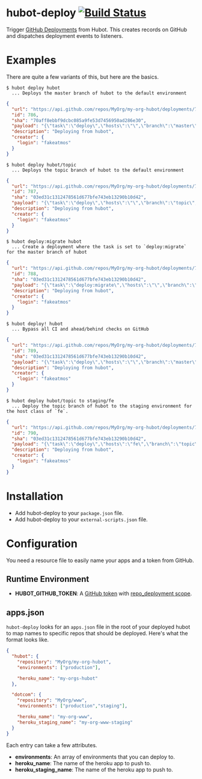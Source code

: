 # hubot-deploy [![Build Status](https://travis-ci.org/tampopo/hubot-deploy.png?branch=master)](https://travis-ci.org/tampopo/hubot-deploy)

Trigger [GitHub Deployments](http://developer.github.com/v3/repos/deployments/) from Hubot. This creates records on GitHub and dispatches deployment events to listeners.

# Examples

There are quite a few variants of this, but here are the basics.

    $ hubot deploy hubot
      ... Deploys the master branch of hubot to the default environment

```JSON
{
  "url": "https://api.github.com/repos/MyOrg/my-org-hubot/deployments/786",
  "id": 786,
  "sha": "70aff8ebbf9dcbc085a9fe53d7456950ad286e30",
  "payload": "{\"task\":\"deploy\",\"hosts\":\"\",\"branch\":\"master\",\"room_id\":\"danger\",\"deployer\":\"atmos\",\"environment\":\"production\",\"heroku_name\":\"my-org-hubot\",\"heroku_staging_name\":\"my-org-hubot-staging\"}",
  "description": "Deploying from hubot",
  "creator": {
    "login": "fakeatmos"
  }
}
```

    $ hubot deploy hubot/topic
      ... Deploys the topic branch of hubot to the default environment

```JSON
{
  "url": "https://api.github.com/repos/MyOrg/my-org-hubot/deployments/787",
  "id": 787,
  "sha": "03ed31c1312478561d677bfe743eb13290b10d42",
  "payload": "{\"task\":\"deploy\",\"hosts\":\"\",\"branch\":\"topic\",\"room_id\":\"danger\",\"deployer\":\"atmos\",\"environment\":\"production\",\"heroku_name\":\"my-org-hubot\",\"heroku_staging_name\":\"my-org-hubot-staging\"}",
  "description": "Deploying from hubot",
  "creator": {
    "login": "fakeatmos"
  }
}
```
    $ hubot deploy:migrate hubot
      ... Create a deployment where the task is set to `deploy:migrate` for the master branch of hubot

```JSON
{
  "url": "https://api.github.com/repos/MyOrg/my-org-hubot/deployments/788",
  "id": 788,
  "sha": "03ed31c1312478561d677bfe743eb13290b10d42",
  "payload": "{\"task\":\"deploy:migrate\",\"hosts\":\"\",\"branch\":\"master\",\"room_id\":\"danger\",\"deployer\":\"atmos\",\"environment\":\"production\",\"heroku_name\":\"my-org-hubot\",\"heroku_staging_name\":\"my-org-hubot-staging\"}",
  "description": "Deploying from hubot",
  "creator": {
    "login": "fakeatmos"
  }
}
```

    $ hubot deploy! hubot
      ... Bypass all CI and ahead/behind checks on GitHub

```JSON
{
  "url": "https://api.github.com/repos/MyOrg/my-org-hubot/deployments/789",
  "id": 789,
  "sha": "03ed31c1312478561d677bfe743eb13290b10d42",
  "payload": "{\"task\":\"deploy\",\"hosts\":\"\",\"branch\":\"master\",\"room_id\":\"danger\",\"deployer\":\"atmos\",\"environment\":\"production\",\"heroku_name\":\"my-org-hubot\",\"heroku_staging_name\":\"my-org-hubot-staging\"}",
  "description": "Deploying from hubot",
  "creator": {
    "login": "fakeatmos"
  }
}
```

    $ hubot deploy hubot/topic to staging/fe
      ... Deploy the topic branch of hubot to the staging environment for the host class of `fe`.

```JSON
{
  "url": "https://api.github.com/repos/MyOrg/my-org-hubot/deployments/790",
  "id": 790,
  "sha": "03ed31c1312478561d677bfe743eb13290b10d42",
  "payload": "{\"task\":\"deploy\",\"hosts\":\"fe\",\"branch\":\"topic\",\"room_id\":\"danger\",\"deployer\":\"atmos\",\"environment\":\"staging\",\"heroku_name\":\"my-org-hubot\",\"heroku_staging_name\":\"my-org-hubot-staging\"}",
  "description": "Deploying from hubot",
  "creator": {
    "login": "fakeatmos"
  }
}
```

# Installation

* Add hubot-deploy to your `package.json` file.
* Add hubot-deploy to your `external-scripts.json` file.

# Configuration

You need a resource file to easily name your apps and a token from GitHub.

## Runtime Environment

* **HUBOT\_GITHUB\_TOKEN**: A [GitHub token](https://github.com/settings/applications#personal-access-tokens) with [repo\_deployment scope](https://developer.github.com/v3/oauth/#scopes).

## apps.json

`hubot-deploy` looks for an `apps.json` file in the root of your deployed hubot to map names to specific repos that should be deployed. Here's what the format looks like.

```JSON
{
  "hubot": {
    "repository": "MyOrg/my-org-hubot",
    "environments": ["production"],

    "heroku_name": "my-orgs-hubot"
  },

  "dotcom": {
    "repository": "MyOrg/www",
    "environments": ["production","staging"],

    "heroku_name": "my-org-www",
    "heroku_staging_name": "my-org-www-staging"
  }
}
```

Each entry can take a few attributes.

* **environments**: An array of environments that you can deploy to.
* **heroku\_name**: The name of the heroku app to push to.
* **heroku\_staging\_name**: The name of the heroku app to push to.
